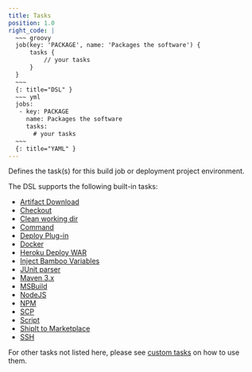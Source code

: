 ```yaml
---
title: Tasks
position: 1.0
right_code: |
  ~~~ groovy
  job(key: 'PACKAGE', name: 'Packages the software') {
      tasks {
          // your tasks
      }
  }
  ~~~
  {: title="DSL" }
  ~~~ yml
  jobs:
   - key: PACKAGE
     name: Packages the software
     tasks:
       # your tasks
  ~~~
  {: title="YAML" } 
---
```

Defines the task(s) for this build job or deployment project environment.

The DSL supports the following built-in tasks:

  - [Artifact Download](#artifact_download)
  - [Checkout](#checkout)
  - [Clean working dir](#clean_working_dir)
  - [Command](#command.md)
  - [Deploy Plug-in](#deploy_plugin)
  - [Docker](#docker)
  - [Heroku Deploy WAR](#heroku_deploy_war)
  - [Inject Bamboo Variables](#inject_bamboo_variables)
  - [JUnit parser](#junit_parser)
  - [Maven 3.x](#maven3)
  - [MSBuild](#msbuild)
  - [NodeJS](#nodejs)
  - [NPM](#npm)
  - [SCP](#scp)
  - [Script](#script)
  - [ShipIt to Marketplace](#shipit2marketplace)
  - [SSH](#ssh)

For other tasks not listed here, please see [custom tasks](#custom_task) on how to use them.